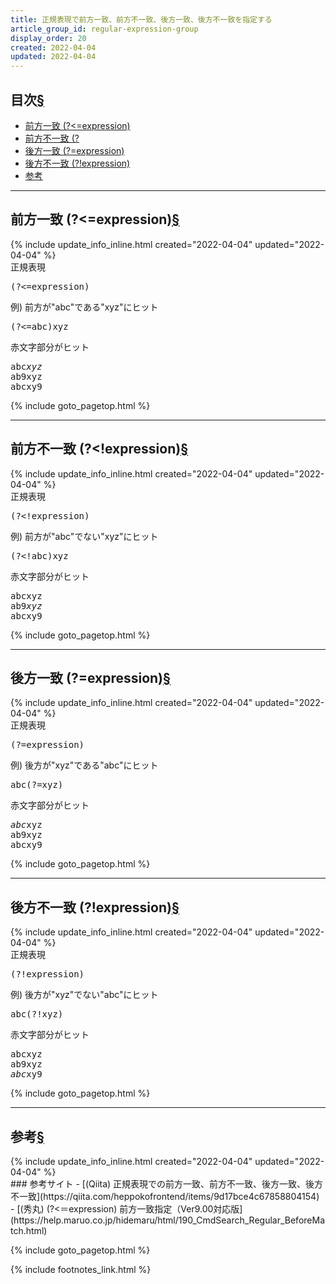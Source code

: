 ```yaml
---
title: 正規表現で前方一致、前方不一致、後方一致、後方不一致を指定する
article_group_id: regular-expression-group
display_order: 20
created: 2022-04-04
updated: 2022-04-04
---
```


## <a name="index">目次</a><a class="heading-anchor-permalink" href="#目次">§</a>

<ul id="index_ul">
<li><a href="#前方一致 (?<=expression)">前方一致 (?<=expression)</a></li>
<li><a href="#前方不一致 (?<!expression)">前方不一致 (?<!expression)</a></li>
<li><a href="#後方一致 (?=expression)">後方一致 (?=expression)</a></li>
<li><a href="#後方不一致 (?!expression)">後方不一致 (?!expression)</a></li>
<li><a href="#参考">参考</a></li>
</ul>

* * *
## <a name="前方一致 (?<=expression)">前方一致 (?<=expression)</a><a class="heading-anchor-permalink" href="#前方一致 (?<=expression)">§</a>
<div class="chapter-updated">{% include update_info_inline.html created="2022-04-04" updated="2022-04-04" %}</div>
<div class="code-box-syntax">
<div class="title">正規表現</div>
<pre>
(?&lt;=expression)
</pre>
</div>

<div class="code-box">
<div class="title">例) 前方が"abc"である"xyz"にヒット</div>
<pre>
(?&lt;=abc)xyz
</pre>
</div>
<div class="code-box-output">
<div class="title">赤文字部分がヒット</div>
<pre>
abc<em>xyz</em>
ab9xyz
abcxy9
</pre>
</div>

{% include goto_pagetop.html %}

* * *
## <a name="前方不一致 (?<!expression)">前方不一致 (?<!expression)</a><a class="heading-anchor-permalink" href="#前方不一致 (?<!expression)">§</a>
<div class="chapter-updated">{% include update_info_inline.html created="2022-04-04" updated="2022-04-04" %}</div>
<div class="code-box-syntax">
<div class="title">正規表現</div>
<pre>
(?&lt;!expression)
</pre>
</div>

<div class="code-box">
<div class="title">例) 前方が"abc"でない"xyz"にヒット</div>
<pre>
(?&lt;!abc)xyz
</pre>
</div>
<div class="code-box-output">
<div class="title">赤文字部分がヒット</div>
<pre>
abcxyz
ab9<em>xyz</em>
abcxy9
</pre>
</div>

{% include goto_pagetop.html %}

* * *
## <a name="後方一致 (?=expression)">後方一致 (?=expression)</a><a class="heading-anchor-permalink" href="#後方一致 (?=expression)">§</a>
<div class="chapter-updated">{% include update_info_inline.html created="2022-04-04" updated="2022-04-04" %}</div>
<div class="code-box-syntax">
<div class="title">正規表現</div>
<pre>
(?=expression)
</pre>
</div>

<div class="code-box">
<div class="title">例) 後方が"xyz"である"abc"にヒット</div>
<pre>
abc(?=xyz)
</pre>
</div>
<div class="code-box-output">
<div class="title">赤文字部分がヒット</div>
<pre>
<em>abc</em>xyz
ab9xyz
abcxy9
</pre>
</div>

{% include goto_pagetop.html %}

* * *
## <a name="後方不一致 (?!expression)">後方不一致 (?!expression)</a><a class="heading-anchor-permalink" href="#後方不一致 (?!expression)">§</a>
<div class="chapter-updated">{% include update_info_inline.html created="2022-04-04" updated="2022-04-04" %}</div>
<div class="code-box-syntax">
<div class="title">正規表現</div>
<pre>
(?!expression)
</pre>
</div>

<div class="code-box">
<div class="title">例) 後方が"xyz"でない"abc"にヒット</div>
<pre>
abc(?!xyz)
</pre>
</div>
<div class="code-box-output">
<div class="title">赤文字部分がヒット</div>
<pre>
abcxyz
ab9xyz
<em>abc</em>xy9
</pre>
</div>

{% include goto_pagetop.html %}

* * *
## <a name="参考">参考</a><a class="heading-anchor-permalink" href="#参考">§</a>
<div class="chapter-updated">{% include update_info_inline.html created="2022-04-04" updated="2022-04-04" %}</div>
### 参考サイト
- [(Qiita) 正規表現での前方一致、前方不一致、後方一致、後方不一致](https://qiita.com/heppokofrontend/items/9d17bce4c67858804154)
- [(秀丸) (?<＝expression) 前方一致指定（Ver9.00対応版](https://help.maruo.co.jp/hidemaru/html/190_CmdSearch_Regular_BeforeMatch.html)

{% include goto_pagetop.html %}

{% include footnotes_link.html %}
